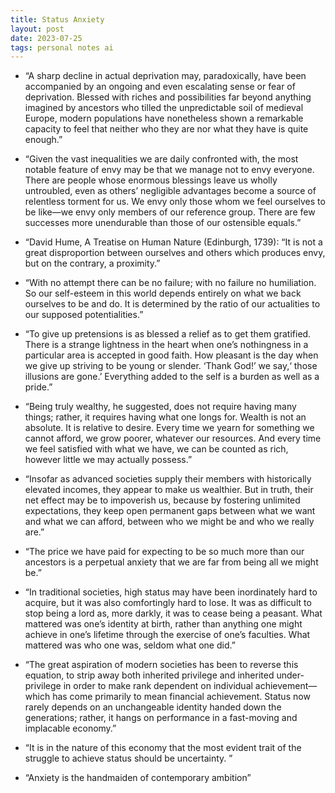 ```yaml
---
title: Status Anxiety
layout: post
date: 2023-07-25
tags: personal notes ai
---
```

<ul><li><p class="body"><span>“A sharp decline in actual deprivation may, paradoxically, have been accompanied by an ongoing and even escalating sense or fear of deprivation. Blessed with riches and possibilities far beyond anything imagined by ancestors who tilled the unpredictable soil of medieval Europe, modern populations have nonetheless shown a remarkable capacity to feel that neither who they are nor what they have is quite enough.”</span></p></li><li><p class="body"><span>“Given the vast inequalities we are daily confronted with, the most notable feature of envy may be that we manage not to envy everyone. There are people whose enormous blessings leave us wholly untroubled, even as others’ negligible advantages become a source of relentless torment for us. We envy only those whom we feel ourselves to be like—we envy only members of our reference group. There are few successes more unendurable than those of our ostensible equals.”</span></p></li><li><p class="body"><span>“David Hume, A Treatise on Human Nature (Edinburgh, 1739): “It is not a great disproportion between ourselves and others which produces envy, but on the contrary, a proximity.”</span></p></li><li><p class="body"><span>“With no attempt there can be no failure; with no failure no humiliation. So our self-esteem in this world depends entirely on what we back ourselves to be and do. It is determined by the ratio of our actualities to our supposed potentialities.”</span></p></li><li><p class="body"><span>“To give up pretensions is as blessed a relief as to get them gratified. There is a strange lightness in the heart when one’s nothingness in a particular area is accepted in good faith. How pleasant is the day when we give up striving to be young or slender. ‘Thank God!’ we say,‘ those illusions are gone.’ Everything added to the self is a burden as well as a pride.”</span></p></li><li><p class="body"><span>“Being truly wealthy, he suggested, does not require having many things; rather, it requires having what one longs for. Wealth is not an absolute. It is relative to desire. Every time we yearn for something we cannot afford, we grow poorer, whatever our resources. And every time we feel satisfied with what we have, we can be counted as rich, however little we may actually possess.”</span></p></li><li><p class="body"><span>“Insofar as advanced societies supply their members with historically elevated incomes, they appear to make us wealthier. But in truth, their net effect may be to impoverish us, because by fostering unlimited expectations, they keep open permanent gaps between what we want and what we can afford, between who we might be and who we really are.”</span></p></li><li><p class="body"><span>“The price we have paid for expecting to be so much more than our ancestors is a perpetual anxiety that we are far from being all we might be.”</span></p></li><li><p class="body"><span>“In traditional societies, high status may have been inordinately hard to acquire, but it was also comfortingly hard to lose. It was as difficult to stop being a lord as, more darkly, it was to cease being a peasant. What mattered was one’s identity at birth, rather than anything one might achieve in one’s lifetime through the exercise of one’s faculties. What mattered was who one was, seldom what one did.”</span></p></li><li><p class="body"><span>“The great aspiration of modern societies has been to reverse this equation, to strip away both inherited privilege and inherited under-privilege in order to make rank dependent on individual achievement—which has come primarily to mean financial achievement. Status now rarely depends on an unchangeable identity handed down the generations; rather, it hangs on performance in a fast-moving and implacable economy.”</span></p></li><li><p class="body"><span>“It is in the nature of this economy that the most evident trait of the struggle to achieve status should be uncertainty. ”</span></p></li><li><p class="body"><span>“Anxiety is the handmaiden of contemporary ambition”</span></p></li></ul>